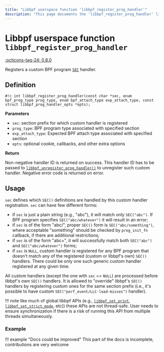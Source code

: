 ```yaml
---
title: "Libbpf userspace function 'libbpf_register_prog_handler'"
description: "This page documents the 'libbpf_register_prog_handler' libbpf userspace function, including its definition, usage, and examples."
---
```

# Libbpf userspace function `libbpf_register_prog_handler`

<!-- [LIBBPF_TAG] -->
[:octicons-tag-24: 0.8.0](https://github.com/libbpf/libbpf/releases/tag/v0.8.0)
<!-- [/LIBBPF_TAG] -->

Registers a custom BPF program [`SEC`](../ebpf/SEC.md) handler.

## Definition

`#!c int libbpf_register_prog_handler(const char *sec, enum bpf_prog_type prog_type, enum bpf_attach_type exp_attach_type, const struct libbpf_prog_handler_opts *opts);`

**Parameters**

- `sec`: section prefix for which custom handler is registered
- `prog_type`: BPF program type associated with specified section
- `exp_attach_type`: Expected BPF attach type associated with specified section
- `opts`: optional cookie, callbacks, and other extra options

**Return**

Non-negative handler ID is returned on success. This handler ID has to be passed to [`libbpf_unregister_prog_handler()`](libbpf_unregister_prog_handler.md) to unregister such custom handler. Negative error code is returned on error.

## Usage

`sec` defines which `SEC()` definitions are handled by this custom handler
registration. `sec` can have few different forms:
  - if `sec` is just a plain string (e.g., "abc"), it will match only `SEC("abc")`. If BPF program specifies `SEC("abc/whatever")` it will result in an error;
  - if `sec` is of the form "abc/", proper `SEC()` form is `SEC("abc/something")`, where acceptable "something" should be checked by `prog_init_fn` callback, if there are additional restrictions;
  - if `sec` is of the form "abc+", it will successfully match both `SEC("abc")` and `SEC("abc/whatever")` forms;
  - if `sec` is `NULL`, custom handler is registered for any BPF program that doesn't match any of the registered (custom or libbpf's own) `SEC()` handlers. There could be only one such generic custom handler registered at any given time.

All custom handlers (except the one with `sec` == `NULL`) are processed before libbpf's own `SEC()` handlers. It is allowed to "override" libbpf's `SEC()` handlers by registering custom ones for the same section prefix (i.e., it's possible to have custom `SEC("perf_event/LLC-load-misses")` handler).

!!! note
  like much of global libbpf APIs (e.g., [`libbpf_set_print`](libbpf_set_print.md), [`libbpf_set_strict_mode`](libbpf_set_strict_mode.md), etc)) these APIs are not thread-safe. User needs to ensure synchronization if there is a risk of running this API from multiple threads simultaneously.

### Example

!!! example "Docs could be improved"
    This part of the docs is incomplete, contributions are very welcome
